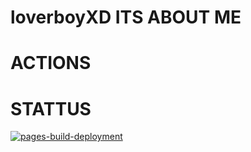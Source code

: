 # loverboyXD ITS ABOUT ME

# ACTIONS 
# STATTUS 

[![pages-build-deployment](https://github.com/loverboyXD/loverboyXD.github.io/actions/workflows/pages/pages-build-deployment/badge.svg)](https://github.com/loverboyXD/loverboyXD.github.io/actions/workflows/pages/pages-build-deployment)
